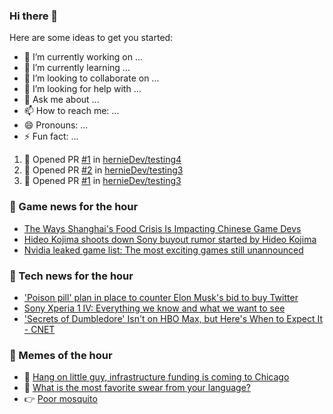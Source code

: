### Hi there 👋

Here are some ideas to get you started:

- 🔭 I’m currently working on ...
- 🌱 I’m currently learning ...
- 👯 I’m looking to collaborate on ...
- 🤔 I’m looking for help with ...
- 💬 Ask me about ...
- 📫 How to reach me: ...
- 😄 Pronouns: ...
- ⚡ Fun fact: ...

<!--START_SECTION:waka-->
<!--END_SECTION:waka-->


<!--START_SECTION:activity-->
1. 💪 Opened PR [#1](https://github.com/hernieDev/testing4/pull/1) in [hernieDev/testing4](https://github.com/hernieDev/testing4)
2. 💪 Opened PR [#2](https://github.com/hernieDev/testing3/pull/2) in [hernieDev/testing3](https://github.com/hernieDev/testing3)
3. 💪 Opened PR [#1](https://github.com/hernieDev/testing3/pull/1) in [hernieDev/testing3](https://github.com/hernieDev/testing3)
<!--END_SECTION:activity-->

### 📣 Game news for the hour

<!-- GAME:START -->
 - [The Ways Shanghai&#39;s Food Crisis Is Impacting Chinese Game Devs](https://kotaku.com/genshin-impact-shanghai-lockdown-covid-food-shortages-h-1848799825)
 - [Hideo Kojima shoots down Sony buyout rumor started by Hideo Kojima](https://www.pcgamer.com/hideo-kojima-shoots-down-sony-buyout-rumor-started-by-hideo-kojima)
 - [Nvidia leaked game list: The most exciting games still unannounced](https://www.pcgamer.com/nvidia-leaked-games-list-pc)<!-- GAME:END -->

### 📣 Tech news for the hour

<!-- TECH:START -->
 - [&#39;Poison pill&#39; plan in place to counter Elon Musk&#39;s bid to buy Twitter](https://appleinsider.com/articles/22/04/15/poison-pill-plan-in-place-to-counter-elon-musks-bid-to-buy-twitter?utm_medium=rss)
 - [Sony Xperia 1 IV: Everything we know and what we want to see](https://www.androidauthority.com/sony-xperia-1-iv-3152665/)
 - [&#39;Secrets of Dumbledore&#39; Isn&#39;t on HBO Max, but Here&#39;s When to Expect It     - CNET](https://www.cnet.com/tech/services-and-software/secrets-of-dumbledore-isnt-on-hbo-max-but-heres-when-to-expect-it/#ftag=CAD590a51e)<!-- TECH:END -->
### 📣 Memes of the hour

<!-- MEMES:START -->
 - 🚖 [Hang on little guy, infrastructure funding is coming to Chicago](http://9gag.com/gag/a212d5d)
 - 🚯 [What is the most favorite swear from your language?](http://9gag.com/gag/aQXZnz8)
 - 👉 [Poor mosquito](http://9gag.com/gag/aQXZ8v2)<!-- MEMES:END -->